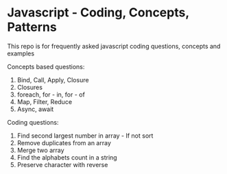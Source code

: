 # Javascript - Coding, Concepts, Patterns
This repo is for frequently asked javascript coding questions, concepts and examples

Concepts based questions:
1. Bind, Call, Apply, Closure
2. Closures
3. foreach, for - in, for - of
4. Map, Filter, Reduce
5. Async, await

Coding questions:
1. Find second largest number in array - If not sort
2. Remove duplicates from an array
3. Merge two array
4. Find the alphabets count in a string
5. Preserve character with reverse
